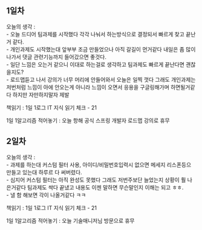 ## 1일차 

오늘의 생각 :   
    - 오늘 드디어 팀과제를 시작했다 각각 나눠서 하는방식으로 결정되서 빠르게 찾고 끝난거 같다.  
    - 개인과제도 시작했는대 앞부부 조금 만들었으나 아직 갈길이 먼거같다 내일은 좀 많이 나가서 댓글 관련기능까지 들어갔으면 좋것다.  
    - 일단 느낌은 오는거 같으니 이대로 하는걸로 생각하고 팀과제도 빠르게 끝난다면 괜찮을지도?   
    - 로드맵듣고 나서 강의가 너무 머리에 안들어와서 오늘은 일찍 껏다 그래도 개인과제는 저번처럼 느낌이 아에 안오는게 아니라 느낌이 오면서 응용을 구글링해가며 하면될거같다 하지만 자만하지말자 제발
    
책읽기 : 1일 1로그 IT 지식 읽기 체크 - 21
    
1일 1알고리즘 적어놓기 : 오늘 항해 공식 스프링 개발자 로드맵 강의로 휴무


## 2일차 

오늘의 생각 :   
    - 과제를 하는대 커스텀 필터 사용, 아이디/비밀번호입력시 없으면 메세지 리스폰등으 만들고 있는대 하루르 다 써버렸다.  
    - 심지어 커스텀 필터는 아직 완성도 못했다 그래도 저번주보단 늘었는지 상황이 훨 나은거같다 팀과제도 싹다 끝냈고 내용도 이젠 말하면 무슨말인지 이해는 되고 ㅎㅎ.  
    - 낼 함 해보면 각이 나올거같다 ㅋㅋ
    
책읽기 : 1일 1로그 IT 지식 읽기 체크 - 21
    
1일 1알고리즘 적어놓기 : 오늘 기술매니저님 방문으로 휴무
